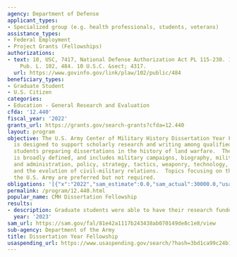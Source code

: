 ```yaml
---
agency: Department of Defense
applicant_types:
- Specialized group (e.g. health professionals, students, veterans)
assistance_types:
- Federal Employment
- Project Grants (Fellowships)
authorizations:
- text: 10, USC, 7417, National Defense Authorization Act PL 115-230. 106 Stat. 2511-2512.
    Pub. L. 102, 484. 10 U.S.C. &sect; 4317.
  url: https://www.govinfo.gov/link/plaw/102/public/484
beneficiary_types:
- Graduate Student
- U.S. Citizen
categories:
- Education - General Research and Evaluation
cfda: '12.440'
fiscal_year: '2022'
grants_url: https://grants.gov/search-grants?cfda=12.440
layout: program
objective: The U.S. Army Center of Military History Dissertation Year Fellowship program
  is designed to support scholarly research and writing among qualified civilian graduate
  students preparing dissertations in the history of land warfare.  The area of study
  is broadly defined, and includes military campaigns, biography, military organization
  and administration, policy, strategy, tactics, weaponry, technology, training, logistics,
  and the evolution of civil-military relations.  Topics focusing on the history of
  the U.S. Army are preferred but not required.
obligations: '[{"x":"2022","sam_estimate":0.0,"sam_actual":30000.0,"usa_spending_actual":0.0},{"x":"2023","sam_estimate":30000.0,"sam_actual":0.0,"usa_spending_actual":0.0},{"x":"2024","sam_estimate":30000.0,"sam_actual":0.0,"usa_spending_actual":30000.0}]'
permalink: /program/12.440.html
popular_name: CMH Dissertation Fellowship
results:
- description: Graduate students were able to have their research funded.
  year: '2023'
sam_url: https://sam.gov/fal/81e42a1117b243438ab070149de8c1e8/view
sub-agency: Department of the Army
title: Dissertation Year Fellowship
usaspending_url: https://www.usaspending.gov/search/?hash=3bd1ca99c24b11549a4f85af6a47bf33
---
```

